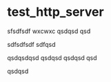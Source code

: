 # test_http_server

sfsdfsdf
wxcwxc
qsdqsd
qsd


sdfsdfsdf
sdfqsd

qsdqsdqsd
qsdqsd
qsdqsd
qsd

qsdqsd

